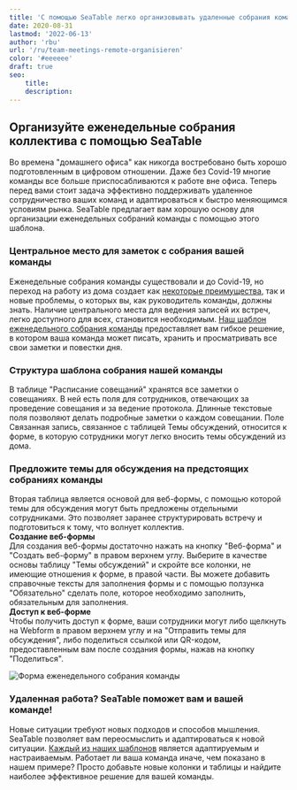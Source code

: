 ```yaml
---
title: 'С помощью SeaTable легко организовывать удаленные собрания команды'
date: 2020-08-31
lastmod: '2022-06-13'
author: 'rbu'
url: '/ru/team-meetings-remote-organisieren'
color: '#eeeeee'
draft: true
seo:
    title:
    description:
---
```


## Организуйте еженедельные собрания коллектива с помощью SeaTable

Во времена "домашнего офиса" как никогда востребовано быть хорошо подготовленным в цифровом отношении. Даже без Covid-19 многие команды все больше приспосабливаются к работе вне офиса. Теперь перед вами стоит задача эффективно поддерживать удаленное сотрудничество ваших команд и адаптироваться к быстро меняющимся условиям рынка. SeaTable предлагает вам хорошую основу для организации еженедельных собраний команды с помощью этого шаблона.

### Центральное место для заметок с собрания вашей команды

Еженедельные собрания команды существовали и до Covid-19, но переход на работу из дома создает как [некоторые преимущества](https://www.gruender.de/homeoffice-vorteile-nachteile/), так и новые проблемы, о которых вы, как руководитель команды, должны знать. Наличие центрального места для ведения записей их встреч, легко доступного для всех, становится необходимым. [Наш шаблон еженедельного собрания команды](https://seatable.io/ru/vorlage/gumqbevcroszpprj6j4xyg/) предоставляет вам гибкое решение, в котором ваша команда может писать, хранить и просматривать все свои заметки и повестки дня.

### Структура шаблона собрания нашей команды

В таблице "Расписание совещаний" хранятся все заметки о совещаниях. В ней есть поля для сотрудников, отвечающих за проведение совещания и за ведение протокола. Длинные текстовые поля позволяют делать подробные заметки о каждом совещании. Поле Связанная запись, связанное с таблицей Темы обсуждений, относится к форме, в которую сотрудники могут легко вносить темы обсуждений из дома.

### Предложите темы для обсуждения на предстоящих собраниях команды

Вторая таблица является основой для веб-формы, с помощью которой темы для обсуждения могут быть предложены отдельными сотрудниками. Это позволяет заранее структурировать встречу и подготовиться к тому, что волнует коллектив.  
**Создание веб-формы**  
Для создания веб-формы достаточно нажать на кнопку "Веб-форма" и "Создать веб-форму" в правом верхнем углу. Выберите в качестве основы таблицу "Темы обсуждений" и скройте все колонки, не имеющие отношения к форме, в правой части. Вы можете добавить справочные тексты для заполнения формы и с помощью ползунка "Обязательно" сделать поле, которое необходимо заполнить, обязательным для заполнения.  
**Доступ к веб-форме**  
Чтобы получить доступ к форме, ваши сотрудники могут либо щелкнуть на Webform в правом верхнем углу и на "Отправить темы для обсуждения", либо поделиться ссылкой или QR-кодом, предоставленным вам после создания формы, нажав на кнопку "Поделиться".

![Форма еженедельного собрания команды](https://seatable.io/wp-content/uploads/2020/08/Weekly-Teammeeting-Formular.gif)

### Удаленная работа? SeaTable поможет вам и вашей команде!

Новые ситуации требуют новых подходов и способов мышления. SeaTable позволяет вам переосмыслить и адаптироваться к новой ситуации. [Каждый из наших шаблонов](https://seatable.io/ru/vorlagen/) является адаптируемым и настраиваемым. Работает ли ваша команда иначе, чем показано в нашем примере? Просто добавьте новые колонки и таблицы и найдите наиболее эффективное решение для вашей команды.
